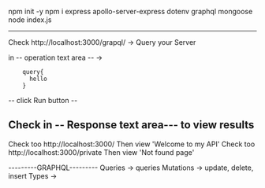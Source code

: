 npm init -y
npm i express apollo-server-express dotenv graphql mongoose
node index.js

---------------------
Check http://localhost:3000/grapql/ -> Query your Server

in -- operation text area -- ->
        
        query{
          hello
        }

-- click Run button --

Check in -- Response  text area--- to view results
---------------------

Check too http://localhost:3000/ Then view 'Welcome to my API'
Check too http://localhost:3000/private Then view 'Not found page'


---------GRAPHQL---------
Queries -> queries
Mutations -> update, delete, insert
Types ->

